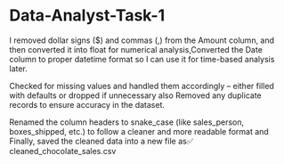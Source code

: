 # Data-Analyst-Task-1
I removed dollar signs ($) and commas (,) from the Amount column, and then converted it into float for numerical analysis,Converted the Date column to proper datetime format so I can use it for time-based analysis later.

Checked for missing values and handled them accordingly – either filled with defaults or dropped if unnecessary also Removed any duplicate records to ensure accuracy in the dataset.

Renamed the column headers to snake_case (like sales_person, boxes_shipped, etc.) to follow a cleaner and more readable format and Finally, saved the cleaned data into a new file as✅ cleaned_chocolate_sales.csv
